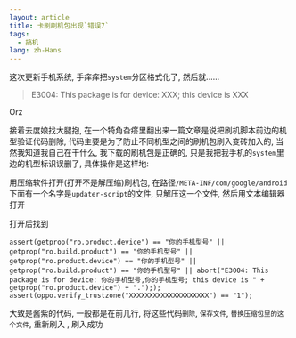 ```yaml
---
layout: article
title: 卡刷刷机包出现`错误7`
tags:
  - 搞机
lang: zh-Hans
---
```



<!--more-->

这次更新手机系统, 手痒痒把`system`分区格式化了, 然后就......

> E3004: This package is for device: XXX; this device is XXX

Orz

接着去度娘找大腿抱, 在一个犄角旮瘩里翻出来一篇文章是说把刷机脚本前边的机型验证代码删除, 代码主要是为了防止不同机型之间的刷机包刷入变砖加入的, 当然我知道我自己在干什么, 我下载的刷机包是正确的, 只是我把我手机的`system`里边的机型标识误删了, 具体操作是这样地:

用压缩软件打开(打开不是解压缩)刷机包, 在路径`/META-INF/com/google/android`下面有一个名字是`updater-script`的文件, 只解压这一个文件, 然后用文本编辑器打开

打开后找到

```
assert(getprop("ro.product.device") == "你的手机型号" || getprop("ro.build.product") == "你的手机型号" || getprop("ro.product.device") == "你的手机型号" || getprop("ro.build.product") == "你的手机型号" || abort("E3004: This package is for device: 你的手机型号,你的手机型号; this device is " + getprop("ro.product.device") + "."););
assert(oppo.verify_trustzone("XXXXXXXXXXXXXXXXXXXX") == "1");
```

大致是酱紫的代码, 一般都是在前几行, 将这些代码`删除`, `保存文件`, `替换压缩包里的这个文件`, 重新刷入 , 刷入成功